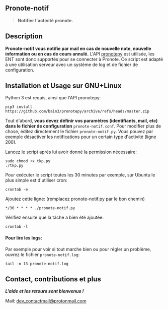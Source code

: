 ## Pronote-notif

> **Notifier l'activité pronote.**

## Description

__Pronote-notif vous notifie par mail en cas de nouvelle note, nouvelle information ou en cas de cours annulé.__
L'API [pronotepy](github.com/bain3/pronotepy) est utilisée, les ENT sont donc supportés pour se connecter à Pronote.
Ce script est adapté à une utilisation serveur avec un système de log et de fichier de configuration.

## Installation et Usage sur GNU+Linux

Python 3 est requis, ainsi que l'API pronotepy:

    pip3 install https://github.com/bain3/pronotepy/archive/refs/heads/master.zip


Tout d'abord, __vous devez définir vos paramètres (identifiants, mail, etc) dans le fichier de configuration__ ```pronote-notif.conf```.
Pour modifier plus de chose, éditez directement le fichier ```pronote-notif.py```. Vous pouvez par exemple désactiver les notifications pour un certain type d'activité (ligne 200).


Lancez le script après lui avoir donné la permission nécessaire:

    sudo chmod +x tkp.py
    ./tkp.py

Pour exécuter le script toutes les 30 minutes par exemple, sur Ubuntu le plus simple est d'utiliser cron:
    
    crontab -e
    
Ajoutez cette ligne:  (remplacez pronote-notif.py par le bon chemin)
    
    */30 * * * * ./pronote-notif.py
    
Vérifiez ensuite que la tâche a bien été ajoutée:

    crontab -l


#### Pour lire les logs:
Par exemple pour voir si tout marche bien ou pour régler un problème, ouvrez le fichier ```pronote-notif.log```:

    tail -n 13 pronote-notif.log


## Contact, contributions et plus

***L'aide et les retours sont bienvenus !***

Mail: dev_contactmail@protonmail.com

